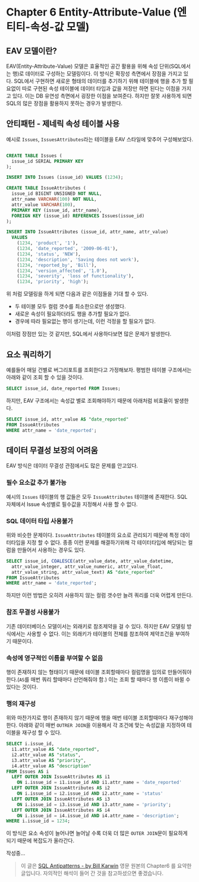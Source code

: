 # Chapter 6 Entity-Attribute-Value (엔티티-속성-값 모델)

## EAV 모델이란?
EAV(Entity-Attribute-Value) 모델은 효율적인 공간 활용을 위해 속성 단위(SQL에서는 행)로 데이터로 구성하는 모델링이다. 이 방식은 확장성 측면에서 장점을 가지고 있다. SQL에서 구현하면 새로운 형태의 데이터를 추기하기 위해 테이블에 행을 추가 할 필요없이 따로 구현된 속성 테이블에 데이터 타입과 값을 저장만 하면 된다는 이점을 가지고 있다. 이는 DB 유연성 측면에서 굉장한 이점을 보여준다. 하지만 잘못 사용하게 되면 SQL의 많은 장점을 활용하지 못하는 경우가 발생한다.

## 안티패턴 - 제네릭 속성 테이블 사용
예시로 `Issues`, `IssuesAttributes`라는 테이블을 EAV 스타일에 맞추어 구성해보았다.
```sql

CREATE TABLE Issues (
  issue_id SERIAL PRIMARY KEY
);

INSERT INTO Issues (issue_id) VALUES (1234);

CREATE TABLE IssueAttributes (
  issue_id BIGINT UNSIGNED NOT NULL,
  attr_name VARCHAR(100) NOT NULL,
  attr_value VARCHAR(100),
  PRIMARY KEY (issue_id, attr_name),
  FOREIGN KEY (issue_id) REFERENCES Issues(issue_id)
);

INSERT INTO IssueAttributes (issue_id, attr_name, attr_value)
  VALUES
    (1234, 'product', '1'),
    (1234, 'date_reported', '2009-06-01'),
    (1234, 'status', 'NEW'),
    (1234, 'description', 'Saving does not work'),
    (1234, 'reported_by', 'Bill'),
    (1234, 'version_affected', '1.0'),
    (1234, 'severity', 'loss of functionality'),
    (1234, 'priority', 'high');
```

위 처럼 모델링을 하게 되면 다음과 같은 이점들을 기대 할 수 있다.
* 두 테이블 모두 컬럼 갯수를 최소한으로만 생성했다.
* 새로운 속성이 필요하더라도 행을 추가할 필요가 없다.
* 경우에 따라 필요없는 행이 생기는데, 이런 걱정을 할 필요가 없다.

이처럼 장점만 있는 것 같지만, SQL에서 사용하다보면 많은 문제가 발생한다.

## 요소 쿼리하기
예를들어 매일 건별로 버그리포트를 조회한다고 가정해보자. 평범한 테이블 구조에서는 아래와 같이 조회 할 수 있을 것이다.

```sql
SELECT issue_id, date_reported FROM Issues;
```
하지만, EAV 구조에서는 속성값 별로 조회해야하기 때문에 아래처럼 비효율이 발생한다.
```sql
SELECT issue_id, attr_value AS "date_reported"
FROM IssueAttributes
WHERE attr_name = 'date_reported';
```

## 데이터 무결성 보장의 어려움
EAV 방식은 데이터 무결성 관점에서도 많은 문제를 안고있다. 

### 필수 요소값 추가 불가능
예시의 `Issues` 테이블의 행 값들은 모두 `IssueAttributes` 테이블에 존재한다. SQL 자체에서 Issue 속성별로 필수값을 지정해서 사용 할 수 없다.

### SQL 데이터 타입 사용불가
위와 비슷한 문제이다. `IssueAttributes` 테이블의 요소로 관리되기 때문에 특정 데이터타입을 지정 할 수 없다. 종종 이런 문제를 해결하기위해 각 테이터타입에 해당되는 컬럼을 만들어서 사용하는 경우도 있다.

```sql
SELECT issue_id, COALESCE(attr_value_date, attr_value_datetime,
  attr_value_integer, attr_value_numeric, attr_value_float,
  attr_value_string, attr_value_text) AS "date_reported"
FROM IssueAttributes
WHERE attr_name = 'date_reported';
```

하지만 이런 방법은 오히려 사용하지 않는 컬럼 갯수만 늘려 쿼리를 더욱 어렵게 만든다.


### 참조 무결성 사용불가
기존 데이터베이스 모델이서는 외래키로 참조제약을 걸 수 있다. 하지만 EAV 모델링 방식에서는 사용할 수 없다. 이는 외래키가 테이블의 전체를 참조하여 제약조건을 부여하기 때문이다.

### 속성에 영구적인 이름을 부여할 수 없음
행이 존재하지 않는 형태이기 때문에 테이블 조회할때마다 컬럼명을 임의로 만들어줘야 한다.(`AS`를 매번 쿼리 할때마다 선언해줘야 함.) 이는 조회 할 때마다 행 이름이 바뀔 수 있다는 것이다.

### 행의 재구성
위와 마찬가지로 행이 존재하지 않기 때문에 행을 매번 테이블 조회할때마다 재구성해야한다. 아래와 같이 매번 `OUTRER JOIN`을 이용해서 각 조건에 맞는 속성값을 지정하여 테이블을 재구성 할 수 있다.

```sql
SELECT i.issue_id,
  i1.attr_value AS "date_reported",
  i2.attr_value AS "status",
  i3.attr_value AS "priority",
  i4.attr_value AS "description"
FROM Issues AS i
  LEFT OUTER JOIN IssueAttributes AS i1
    ON i.issue_id = i1.issue_id AND i1.attr_name = 'date_reported'
  LEFT OUTER JOIN IssueAttributes AS i2
    ON i.issue_id = i2.issue_id AND i2.attr_name = 'status'
  LEFT OUTER JOIN IssueAttributes AS i3
    ON i.issue_id = i3.issue_id AND i3.attr_name = 'priority';
  LEFT OUTER JOIN IssueAttributes AS i4
    ON i.issue_id = i4.issue_id AND i4.attr_name = 'description';
WHERE i.issue_id = 1234;
```
이 방식은 요소 속성이 늘어나면 늘어날 수록 더욱 더 많은 `OUTER JOIN`문이 필요하게 되기 때문에 복잡도가 올라간다.

작성중...

> 이 글은 [SQL Antipatterns - by Bill Karwin](https://pragprog.com/titles/bksqla/sql-antipatterns/) 영문 원본의 Chapter6 를 요약한 글입니다. 자의적인 해석이 들어 간 것을 참고하셨으면 좋겠습니다.
